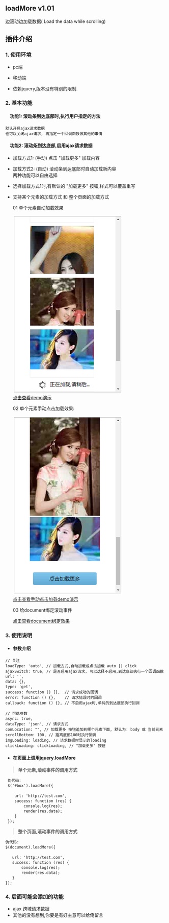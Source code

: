 ##  loadMore v1.01
边滚动边加载数据( Load the data while scrolling)



## 插件介绍
### 1. 使用环境
   * pc端

   * 移动端

   * 依赖jquery,版本没有特别的限制.

     

### 2. 基本功能



  #### &emsp;功能1: 滚动条到达底部时,执行用户指定的方法
    默认开启ajax请求数据
    也可以关闭ajax请求, 再指定一个回调函数做其他的事情

#### 

####  &emsp;功能2: 滚动条到达底部,启用ajax请求数据

  * 加载方式1: (手动) 点击 "加载更多" 加载内容

  * 加载方式2: (自动) 滚动条到达底部时自动加载新内容  
     两种功能可以自由选择
    
  * 选择加载方式1时,有默认的 "加载更多" 按钮,样式可以覆盖重写  
   
  * 支持某个元素的加载方式 和 整个页面的加载方式  
    
    
    
    01 单个元素自动加载效果   
   
    ![单个元素自动加载效果](images/autoLoad.png)   
     [点击查看demo演示](https://huangchiyu.github.io/jquery.loadMore/demo/demo2-element-auto.html)  
    
    
    
    
    02 单个元素手动点击加载效果:  
    
    ![单个元素手动点击加载效果](images/clickLoad.png)        
    [点击查看手动点击加载demo演示](https://huangchiyu.github.io/jquery.loadMore/demo/demo3-element-click.html)  
    
    
    
    03 给document绑定滚动事件    
    
    [点击查看document绑定效果](https://huangchiyu.github.io/jquery.loadMore/demo/demo1-document-auto.html)  
    
    
### 3. 使用说明  



   * #### 参数介绍  

    // 关注
    loadType: 'auto', // 加载方式,自动加载或点击加载 auto || click
    ajaxSwitch: true, // 是否启用ajax请求, 可以选择不启用,到达底部执行一个回调函数
    url: '',
    data: {},
    type: 'get',
    success: function () {},  // 请求成功的回调
    error: function () {},    // 请求错误时的回调
    callback: function () {}, // 不启用ajax时,单纯的到达底部执行回调
    
    // 可选参数
    async: true,
    dataType: 'json', // 请求方式
    conLocation: "", // 加载更多 按钮追加到哪个元素下面, 默认为: body 或 当前元素
    scrollBottom: 100, // 距离底部100时执行回调
    imgLoading: loading, // 请求数据时显示的loading
    clickLoading: clickLoading, // "加载更多" 按钮



   * #### 在页面上调用jquery.loadMore
   >**单个元素,滚动事件的调用方式**  

     伪代码: 
     $('#box').loadMore({
     
        url: 'http://test.com',
        success: function (res) {
            console.log(res);
            render(res.data);
        } 
     });



   >**整个页面,滚动事件的调用方式**  

    伪代码: 
    $(document).loadMore({
    
       url: 'http://test.com',
       success: function (res) {
           console.log(res);
           render(res.data);
       } 
    });



### 4. 后面可能会添加的功能

   * ajax 跨域请求数据
   * 其他的没有想到,你要是有好主意可以给俺留言
